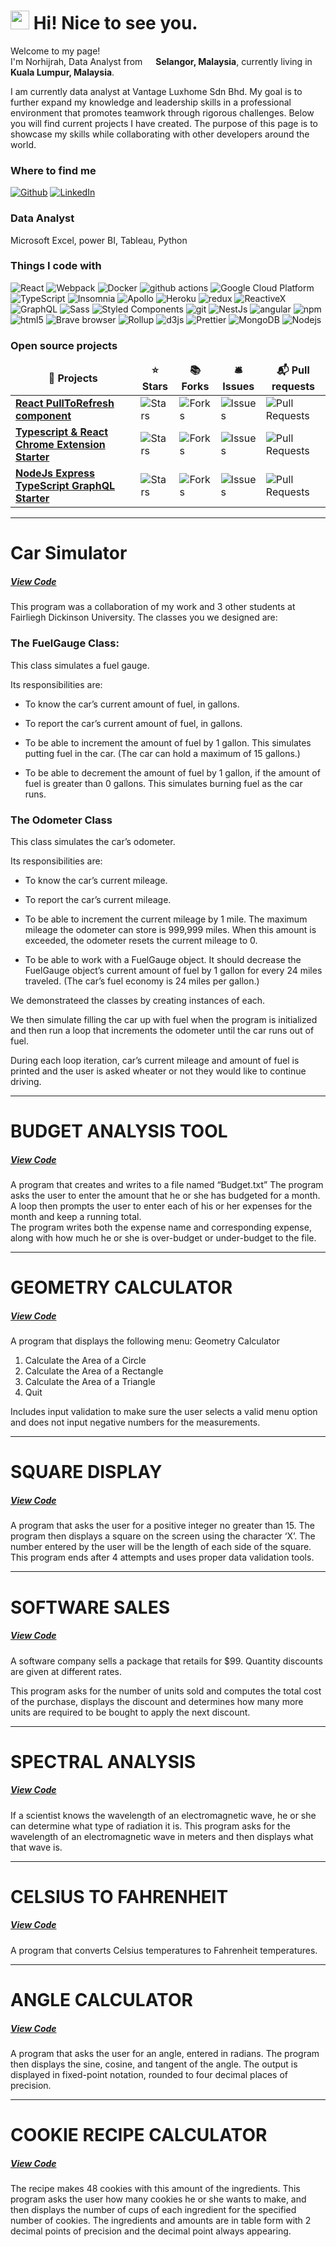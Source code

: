 <h1><img src="https://emojis.slackmojis.com/emojis/images/1531849430/4246/blob-sunglasses.gif?1531849430" width="30"/> Hi! Nice to see you.</h1>
<p>Welcome to my page! </br> I'm Norhijrah, Data Analyst from <img src="https://cdn-icons-png.flaticon.com/128/14009/14009903.png" width="13"/> <b>Selangor, Malaysia</b>, currently living in <img src="https://cdn-icons-png.flaticon.com/128/14009/14009903.png" width="13"/> <b>Kuala Lumpur, Malaysia</b>. </p>

I am currently data analyst at Vantage Luxhome Sdn Bhd.
My goal is to further expand my knowledge and leadership skills in a professional environment that promotes teamwork through rigorous challenges.
Below you will find current projects I have created.
The purpose of this page is to showcase my skills while collaborating with other developers around the world.

<h3>Where to find me</h3>
<p><a href="https://github.com/Norhijrahnizam/Norhijrahnizam/tree/main" target="_blank"><img alt="Github" src="https://img.shields.io/badge/GitHub-%2312100E.svg?&style=for-the-badge&logo=Github&logoColor=white" /></a> <a href="https://www.linkedin.com/in/norhijrah-nizam-632006231" target="_blank"><img alt="LinkedIn" src="https://img.shields.io/badge/linkedin-%230077B5.svg?&style=for-the-badge&logo=linkedin&logoColor=white" /></a> 
</p>

<h3>Data Analyst</h3>
</b> Microsoft Excel, power BI, Tableau, Python

<h3>Things I code with</h3>
<p>
  <img alt="React" src="https://img.shields.io/badge/-React-45b8d8?style=flat-square&logo=react&logoColor=white" />
  <img alt="Webpack" src="https://img.shields.io/badge/-Webpack-8DD6F9?style=flat-square&logo=webpack&logoColor=white" /> 
  <img alt="Docker" src="https://img.shields.io/badge/-Docker-46a2f1?style=flat-square&logo=docker&logoColor=white" />
  <img alt="github actions" src="https://img.shields.io/badge/-Github_Actions-2088FF?style=flat-square&logo=github-actions&logoColor=white" />
  <img alt="Google Cloud Platform" src="https://img.shields.io/badge/-Google_Cloud_Platform-1a73e8?style=flat-square&logo=google-cloud&logoColor=white" />
  <img alt="TypeScript" src="https://img.shields.io/badge/-TypeScript-007ACC?style=flat-square&logo=typescript&logoColor=white" />
  <img alt="Insomnia" src="https://img.shields.io/badge/-Insomnia-5849BE?style=flat-square&logo=insomnia&logoColor=white" />
  <img alt="Apollo" src="https://img.shields.io/badge/-Apollo%20GraphQL-311C87?style=flat-square&logo=apollo-graphql&logoColor=white" />
  <img alt="Heroku" src="https://img.shields.io/badge/-Heroku-430098?style=flat-square&logo=heroku&logoColor=white" />
  <img alt="redux" src="https://img.shields.io/badge/-Redux-764ABC?style=flat-square&logo=redux&logoColor=white" />
  <img alt="ReactiveX" src="https://img.shields.io/badge/-RxJs-B7178C?style=flat-square&logo=reactivex&logoColor=white" />
  <img alt="GraphQL" src="https://img.shields.io/badge/-GraphQL-E10098?style=flat-square&logo=graphql&logoColor=white" />
  <img alt="Sass" src="https://img.shields.io/badge/-Sass-CC6699?style=flat-square&logo=sass&logoColor=white" />
  <img alt="Styled Components" src="https://img.shields.io/badge/-Styled_Components-db7092?style=flat-square&logo=styled-components&logoColor=white" />
  <img alt="git" src="https://img.shields.io/badge/-Git-F05032?style=flat-square&logo=git&logoColor=white" />
  <img alt="NestJs" src="https://img.shields.io/badge/-NestJs-ea2845?style=flat-square&logo=nestjs&logoColor=white" />
  <img alt="angular" src="https://img.shields.io/badge/-Angular-DD0031?style=flat-square&logo=angular&logoColor=white" />
  <img alt="npm" src="https://img.shields.io/badge/-NPM-CB3837?style=flat-square&logo=npm&logoColor=white" />
  <img alt="html5" src="https://img.shields.io/badge/-HTML5-E34F26?style=flat-square&logo=html5&logoColor=white" />
  <img alt="Brave browser" src="https://img.shields.io/badge/-Brave_Browser-FB542B?style=flat-square&logo=brave&logoColor=white" />
  <img alt="Rollup" src="https://img.shields.io/badge/-Rollup-EC4A3F?style=flat-square&logo=rollup.js&logoColor=white" />
  <img alt="d3js" src="https://img.shields.io/badge/-D3.js-F9A03C?style=flat-square&logo=d3.js&logoColor=white" />
  <img alt="Prettier" src="https://img.shields.io/badge/-Prettier-F7B93E?style=flat-square&logo=prettier&logoColor=white" />
  <img alt="MongoDB" src="https://img.shields.io/badge/-MongoDB-13aa52?style=flat-square&logo=mongodb&logoColor=white" />
  <img alt="Nodejs" src="https://img.shields.io/badge/-Nodejs-43853d?style=flat-square&logo=Node.js&logoColor=white" />
</p>
<h3>Open source projects</h3>
<table>
  <thead align="center">
    <tr border: none;>
      <td><b>🎁 Projects</b></td>
      <td><b>⭐ Stars</b></td>
      <td><b>📚 Forks</b></td>
      <td><b>🛎 Issues</b></td>
      <td><b>📬 Pull requests</b></td>
    </tr>
  </thead>
  <tbody>
    <tr>
      <td><a href="https://github.com/thmsgbrt/react-simple-pull-to-refresh"><b>React PullToRefresh component</b></a></td>
      <td><img alt="Stars" src="https://img.shields.io/github/stars/thmsgbrt/react-simple-pull-to-refresh?style=flat-square&labelColor=343b41"/></td>
      <td><img alt="Forks" src="https://img.shields.io/github/forks/thmsgbrt/react-simple-pull-to-refresh?style=flat-square&labelColor=343b41"/></td>
      <td><img alt="Issues" src="https://img.shields.io/github/issues/thmsgbrt/react-simple-pull-to-refresh?style=flat-square&labelColor=343b41"/></td>
      <td><img alt="Pull Requests" src="https://img.shields.io/github/issues-pr/thmsgbrt/react-simple-pull-to-refresh?style=flat-square&labelColor=343b41"/></td>
    </tr>
	  <tr>
      <td><a href="https://github.com/thmsgbrt/Chrome-Extension-with-React-and-Typescript-Starter-Pack"><b>Typescript & React Chrome Extension Starter</b></a></td>
      <td><img alt="Stars" src="https://img.shields.io/github/stars/thmsgbrt/Chrome-Extension-with-React-and-Typescript-Starter-Pack?style=flat-square&labelColor=343b41"/></td>
      <td><img alt="Forks" src="https://img.shields.io/github/forks/thmsgbrt/Chrome-Extension-with-React-and-Typescript-Starter-Pack?style=flat-square&labelColor=343b41"/></td>
      <td><img alt="Issues" src="https://img.shields.io/github/issues/thmsgbrt/Chrome-Extension-with-React-and-Typescript-Starter-Pack?style=flat-square&labelColor=343b41"/></td>
      <td><img alt="Pull Requests" src="https://img.shields.io/github/issues-pr/thmsgbrt/Chrome-Extension-with-React-and-Typescript-Starter-Pack?style=flat-square&labelColor=343b41"/></td>
    </tr>
    <tr>
      <td><a href="https://github.com/thmsgbrt/nodejs-typescript-express-apollo-graphql-starter"><b>NodeJs Express TypeScript GraphQL Starter</b></a></td>
      <td><img alt="Stars" src="https://img.shields.io/github/stars/thmsgbrt/nodejs-typescript-express-apollo-graphql-starter?style=flat-square&labelColor=343b41"/></td>
      <td><img alt="Forks" src="https://img.shields.io/github/forks/thmsgbrt/nodejs-typescript-express-apollo-graphql-starter?style=flat-square&labelColor=343b41"/></td>
      <td><img alt="Issues" src="https://img.shields.io/github/issues/thmsgbrt/nodejs-typescript-express-apollo-graphql-starter?style=flat-square&labelColor=343b41"/></td>
      <td><img alt="Pull Requests" src="https://img.shields.io/github/issues-pr/thmsgbrt/nodejs-typescript-express-apollo-graphql-starter?style=flat-square&labelColor=343b41"/></td>
    </tr>
  </tbody>
</table>

----------------------------------------------------------------------------------------------------------------------------
# Car Simulator

##### [View Code](https://github.com/pontesda/Portfolio/tree/master/carSimulator)

This program was a collaboration of my work and 3 other students at Fairliegh Dickinson University.
The classes you we designed are:

### The FuelGauge Class: 

This class simulates a fuel gauge. 

Its responsibilities are:

- To know the car’s current amount of fuel, in gallons.

- To report the car’s current amount of fuel, in gallons.

- To be able to increment the amount of fuel by 1 gallon. This simulates putting fuel in the car. (The car can hold a maximum of 15 gallons.)

- To be able to decrement the amount of fuel by 1 gallon, if the amount of fuel is
greater than 0 gallons. This simulates burning fuel as the car runs.

### The Odometer Class 

This class simulates the car’s odometer. 

Its responsibilities are:

- To know the car’s current mileage.

- To report the car’s current mileage.

- To be able to increment the current mileage by 1 mile. The maximum mileage the odometer can store is 999,999 miles.
When this amount is exceeded, the odometer resets the current mileage to 0.

- To be able to work with a FuelGauge object. It should decrease the FuelGauge object’s current amount of fuel by 1 gallon for every 24 miles traveled. (The car’s fuel economy is 24 miles per gallon.)

We demonstrateed the classes by creating instances of each. 

We then simulate filling the car up with fuel when the program is initialized and then run a loop that increments the odometer until the car runs out of fuel.

During each loop iteration, car’s current mileage and amount of fuel is printed and the user is asked wheater or not
they would like to continue driving.

----------------------------------------------------------------------------------------------------------------------------
# BUDGET ANALYSIS TOOL

##### [View Code](https://github.com/pontesda/Portfolio/blob/master/budget.cpp)

A program that creates and writes to a file named “Budget.txt”
The program asks the user to enter the amount that he or she has budgeted for a month.  
A loop then prompts the user to enter each of his or her expenses for the month and keep a running total.  
The program writes both the expense name and corresponding expense, along with how much he or she is over-budget or under-budget to the file.

----------------------------------------------------------------------------------------------------------------------------
# GEOMETRY CALCULATOR

##### [View Code](https://github.com/pontesda/Portfolio/blob/master/geometryCalculator.cpp)

A program  that displays the following menu:
Geometry Calculator
1.	Calculate the Area of a Circle
2.	Calculate the Area of a Rectangle
3.	Calculate the Area of a Triangle
4.	Quit

Includes input validation to make sure the user selects a valid menu option and does not input negative numbers for the measurements.

----------------------------------------------------------------------------------------------------------------------------
# SQUARE DISPLAY

##### [View Code](https://github.com/pontesda/Portfolio/blob/master/squareDisplay.cpp)

A program that asks the user for a positive integer no greater than 15. The program then displays a square on the screen using the character ‘X’. 
The number entered by the user will be the length of each side of the square.
This program ends after 4 attempts and uses proper data validation tools.

----------------------------------------------------------------------------------------------------------------------------
# SOFTWARE SALES

##### [View Code](https://github.com/pontesda/Portfolio/blob/master/softwareSales.cpp)

A software company sells a package that retails for $99. Quantity discounts are given at different rates.

This program asks for the number of units sold and computes the total cost of the purchase, displays the discount and determines how many more units are required to be bought to apply the next discount.

----------------------------------------------------------------------------------------------------------------------------
# SPECTRAL ANALYSIS

##### [View Code](https://github.com/pontesda/Portfolio/blob/master/spectralAnalysis.cpp)

If a scientist knows the wavelength of an electromagnetic wave, he or she can determine what type of radiation it is. 
This program asks for the wavelength of an electromagnetic wave in meters and then displays 
what that wave is.

----------------------------------------------------------------------------------------------------------------------------
# CELSIUS TO FAHRENHEIT

##### [View Code](https://github.com/pontesda/Portfolio/blob/master/farenheitCalculator.cpp)

A program that converts Celsius temperatures to Fahrenheit temperatures.

----------------------------------------------------------------------------------------------------------------------------
# ANGLE CALCULATOR

##### [View Code](https://github.com/pontesda/Portfolio/blob/master/angleCalculator.cpp)

A program that asks the user for an angle, entered in radians. The program then displays the sine, cosine, and tangent of the angle. The output is displayed in fixed-point notation, rounded to four decimal places of precision.

----------------------------------------------------------------------------------------------------------------------------
# COOKIE RECIPE CALCULATOR

##### [View Code](https://github.com/pontesda/Portfolio/blob/master/cookieRecipeCalculator.cpp)

The recipe makes 48 cookies with this amount of the ingredients. This program asks the user how many cookies he or she wants to make, and then displays the number of cups of each ingredient for the specified number of cookies.  The ingredients and amounts are in table form with 2 decimal points of precision and the decimal point always appearing. 
